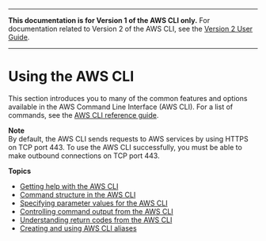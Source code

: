 --------

**This documentation is for Version 1 of the AWS CLI only\.** For documentation related to Version 2 of the AWS CLI, see the [Version 2 User Guide](https://docs.aws.amazon.com/cli/latest/userguide/)\.

--------

# Using the AWS CLI<a name="cli-chap-using"></a>

This section introduces you to many of the common features and options available in the AWS Command Line Interface \(AWS CLI\)\. For a list of commands, see the [AWS CLI reference guide](https://docs.aws.amazon.com/cli/latest/reference/)\. 

**Note**  
By default, the AWS CLI sends requests to AWS services by using HTTPS on TCP port 443\. To use the AWS CLI successfully, you must be able to make outbound connections on TCP port 443\.

**Topics**
+ [Getting help with the AWS CLI](cli-usage-help.md)
+ [Command structure in the AWS CLI](cli-usage-commandstructure.md)
+ [Specifying parameter values for the AWS CLI](cli-usage-parameters.md)
+ [Controlling command output from the AWS CLI](cli-usage-output.md)
+ [Understanding return codes from the AWS CLI](cli-usage-returncodes.md)
+ [Creating and using AWS CLI aliases](cli-usage-alias.md)